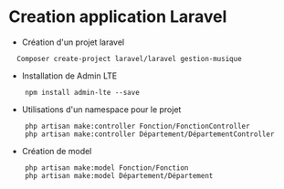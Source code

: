 # Creation application Laravel

- Création d'un projet laravel

```
  Composer create-project laravel/laravel gestion-musique
```
- Installation de Admin LTE

```
    npm install admin-lte --save

```

- Utilisations d'un namespace pour le projet

```
    php artisan make:controller Fonction/FonctionController
    php artisan make:controller Département/DépartementController
```

- Création de model

```
    php artisan make:model Fonction/Fonction
    php artisan make:model Département/Département
```